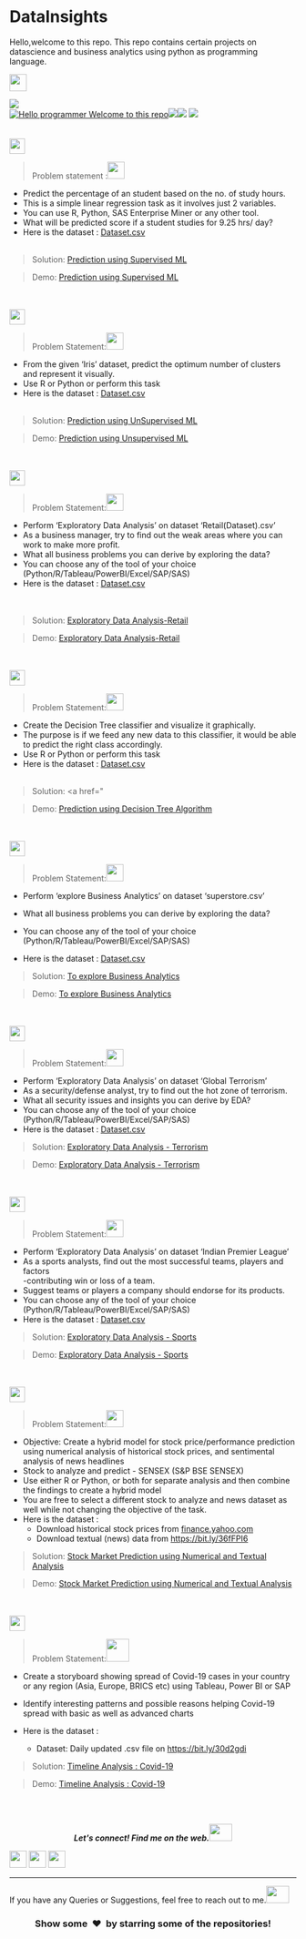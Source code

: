 # DataInsights
Hello,welcome to this repo. This repo contains certain projects on datascience and business analytics using python as programming language.<br>

<img height="30" src="https://img.shields.io/badge/The Sparks Foundation-black.svg?&style=for-the-badge&logo=TheSparksFoundation&logoColor=white" />

[![](https://img.shields.io/badge/Author-NikitaAgarwall-green.svg)](https://github.com/nikita0098)<br>
[![Hello programmer Welcome to this repo](https://img.shields.io/badge/Hello!-Welcome_to_this_repo-brightgreen.svg?style=flat&logo=github)](https://github.com/kushal997-das)![](https://img.shields.io/badge/Programming_Language-Python-orange.svg)![](https://img.shields.io/badge/GoogleCollab-100-orange.svg)
[![](https://img.shields.io/badge/Followme-Github-green.svg)](https://github.com/nikita0098)
<br><br><br>
<img height="27" src="https://img.shields.io/badge/Prediction using Supervised ML -Level  Beginner-green.svg?&style=for-the-badge&logo=TheSparksFoundation&logoColor=red"/>
<br>
> Problem statement :<img src="https://media.giphy.com/media/SYQFjIKXTL6f2HoJIh/giphy.gif" width="30" height="30" />
- Predict the percentage of an student based on the no. of study hours. <br>
- This is a simple linear regression task as it involves just 2 variables.<br>
- You can use R, Python, SAS Enterprise Miner or any other tool.<br>
- What will be predicted score if a student studies for 9.25 hrs/ day? <br>
- Here is the dataset :
<a href="">Dataset.csv</a><br><br>
> Solution:
<a href="###"> Prediction using Supervised ML</a>

>Demo:
<a href="###">Prediction using Supervised ML</a>

<br><br>
<img height="27" src="https://img.shields.io/badge/Prediction using Unsupervised ML -Level  Beginner-green.svg?&style=for-the-badge&logo=TheSparksFoundation&logoColor=blue"/>
<br>

> Problem Statement:<img src="https://media.giphy.com/media/dW6ut0Ki1UYlMwOWQO/giphy.gif" width="30" height="30" />
- From the given ‘Iris’ dataset, predict the optimum number of clusters and
represent it visually.<br>
- Use R or Python or perform this task<br>
- Here is the dataset :
<a href="">Dataset.csv</a><br><br>
> Solution:
<a href=""> Prediction using UnSupervised ML</a>

> Demo:
<a href="">Prediction using Unsupervised ML</a>

<br><br>
<img height="27" src="https://img.shields.io/badge/Exploratory Data Analysis (Retail) -Level  Beginner-green.svg?&style=for-the-badge&logo=TheSparksFoundation&logoColor=blue"/>
<br>

> Problem Statement:<img src="https://media.giphy.com/media/9RXPshn9wvWYewrgdW/giphy.gif" width="30" height="30" />
- Perform ‘Exploratory Data Analysis’ on dataset ‘Retail(Dataset).csv’ <br>
- As a business manager, try to find out the weak areas where you can work to
make more profit.<br>
- What all business problems you can derive by exploring the data?<br>
- You can choose any of the tool of your choice<br>
(Python/R/Tableau/PowerBI/Excel/SAP/SAS)<br>
- Here is the dataset :
<a href="">Dataset.csv</a><br><br><br>
> Solution:
<a href=""> Exploratory Data Analysis-Retail</a>

> Demo:
<a href="">Exploratory Data Analysis-Retail</a>

<br><br>
<img height="27" src="https://img.shields.io/badge/Prediction using Decision Tree Algorithm -Level  Intermediate-orange.svg?&style=for-the-badge&logo=TheSparksFoundation&logoColor=blue"/>
<br>

> Problem Statement:<img src="https://media.giphy.com/media/XpRoPjGRLHgZCiIg0K/giphy.gif" width="30" height="30" />
- Create the Decision Tree classifier and visualize it graphically.<br>
- The purpose is if we feed any new data to this classifier, it would be able to
predict the right class accordingly. <br>
- Use R or Python or perform this task<br>
- Here is the dataset :
<a href="">Dataset.csv</a><br><br>
> Solution:
<a href=" </a>

> Demo:
<a href="">Prediction using Decision Tree Algorithm</a>

<br><br>
<img height="27" src="https://img.shields.io/badge/To explore Business Analytics -Level  Intermediate-orange.svg?&style=for-the-badge&logo=TheSparksFoundation&logoColor=blue"/>
<br>

> Problem Statement:<img src="https://media.giphy.com/media/l0HlF2o9BkUO7da8w/giphy.gif" width="30" height="30" />
- Perform ‘explore Business Analytics’ on dataset ‘superstore.csv’ <br>

- What all business problems you can derive by exploring the data?<br>
- You can choose any of the tool of your choice<br>
(Python/R/Tableau/PowerBI/Excel/SAP/SAS)<br>
- Here is the dataset :
<a href="">Dataset.csv</a><br>
> Solution:
<a href="">To explore Business Analytics </a>

> Demo:
<a href="">To explore Business Analytics</a>

<br><br>
<img height="27" src="https://img.shields.io/badge/Exploratory Data Analysis (Terrorism) -Level  Intermediate-orange.svg?&style=for-the-badge&logo=TheSparksFoundation&logoColor=blue"/>
<br>

> Problem Statement:<img src="https://media.giphy.com/media/3o6Ztdtrt1zRkoRIOs/giphy.gif" width="30" height="30" />
- Perform ‘Exploratory Data Analysis’ on dataset ‘Global Terrorism’ <br>
- As a security/defense analyst, try to find out the hot zone of terrorism.<br>
- What all security issues and insights you can derive by EDA?<br>
- You can choose any of the tool of your choice
(Python/R/Tableau/PowerBI/Excel/SAP/SAS)<br>
- Here is the dataset :
<a href="">Dataset.csv</a><br>
> Solution:
<a href="">Exploratory Data Analysis - Terrorism</a>

> Demo:
<a href=" ">Exploratory Data Analysis - Terrorism</a>

<br><br>
<img height="27" src="https://img.shields.io/badge/Exploratory Data Analysis (Sports) -Level  Advanced-red.svg?&style=for-the-badge&logo=TheSparksFoundation&logoColor=blue"/>
<br>

> Problem Statement:<img src="https://media.giphy.com/media/jsTgk136sV71K/giphy.gif" width="30" height="30" />
- Perform ‘Exploratory Data Analysis’ on dataset ‘Indian Premier League’<br>
- As a sports analysts, find out the most successful teams, players and factors<br>
-contributing win or loss of a team.<br>
- Suggest teams or players a company should endorse for its products.<br>
- You can choose any of the tool of your choice
(Python/R/Tableau/PowerBI/Excel/SAP/SAS)<br>
- Here is the dataset :
<a href="https://bit.ly/34SRn3b">Dataset.csv</a><br>
> Solution:
<a href="">Exploratory Data Analysis - Sports</a>

> Demo:
<a href="">Exploratory Data Analysis - Sports</a>

<br><br>
<img height="27" src="https://img.shields.io/badge/Stock Market Prediction using Numerical and Textual Analysis -Level  Advanced-red.svg?&style=for-the-badge&logo=TheSparksFoundation&logoColor=blue"/>
<br>

> Problem Statement:<img src="https://media.giphy.com/media/S3n6idriKtiFbZyqve/giphy.gif" width="30" height="30" />
- Objective: Create a hybrid model for stock price/performance prediction
using numerical analysis of historical stock prices, and sentimental analysis of
news headlines <br>
- Stock to analyze and predict - SENSEX (S&P BSE SENSEX)<br>
- Use either R or Python, or both for separate analysis and then combine the
findings to create a hybrid model<br>
- You are free to select a different stock to analyze and news dataset as well
while not changing the objective of the task.<br>
- Here is the dataset :
  - Download historical stock prices from <a href="https://in.finance.yahoo.com/quote/%5EBSESN/history/">finance.yahoo.com</a><br>
  - Download textual (news) data from https://bit.ly/36fFPI6
</a><br>
> Solution:
<a href="">Stock Market Prediction using Numerical and Textual Analysis</a>

> Demo:
<a href="">Stock Market Prediction using Numerical and Textual Analysis</a>

<br><br>
<img height="27" src="https://img.shields.io/badge/Timeline Analysis: COVID 19 -Level  Advanced-red.svg?&style=for-the-badge&logo=TheSparksFoundation&logoColor=blue"/>
<br>

> Problem Statement:<img src="https://media.giphy.com/media/S8m47FJKbh2ihD6Mi3/giphy.gif" width="40" height="40" />
- Create a storyboard showing spread of Covid-19 cases in your country or any
region (Asia, Europe, BRICS etc) using Tableau, Power BI or SAP <br>

- Identify interesting patterns and possible reasons helping Covid-19 spread with
basic as well as advanced charts <br>
- Here is the dataset :

  - Dataset: Daily updated .csv file on https://bit.ly/30d2gdi <br>  
> Solution:
<a href="">Timeline Analysis : Covid-19 </a>

> Demo:
<a href="">Timeline Analysis : Covid-19</a>

<br><br>
<p align="center">
  <b><i>Let's connect! Find me on the web.<img src="https://media.giphy.com/media/VJxfRqtpbbPMaa1Sgq/giphy.gif" width="40" height="30" /></i></b>

[<img height="30" src = "https://img.shields.io/badge/gmail-c14438?&style=for-the-badge&logo=gmail&logoColor=white">][gmail] 
[<img height="30" src="https://img.shields.io/badge/linkedin-blue.svg?&style=for-the-badge&logo=linkedin&logoColor=white" />][LinkedIn]
[<img height="30" src="https://img.shields.io/badge/github-black.svg?&style=for-the-badge&logo=github&logoColor=white" />][Github]
<br />
<hr />

[gmail]: mailto:nikitaagarwall612@gmail.com
[linkedin]: https://www.linkedin.com/in/nikita-agarwall-54160616b/
[github]: https://github.com/nikita0098/



  
If you have any Queries or Suggestions, feel free to reach out to me.<img src="https://media.giphy.com/media/VJxfRqtpbbPMaa1Sgq/giphy.gif" width="40" height="30" />

<h3 align="center">Show some &nbsp;❤️&nbsp; by starring some of the repositories!</h3>


